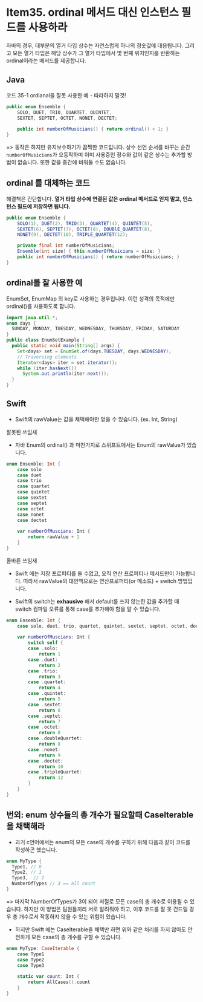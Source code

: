 # Item35. ordinal 메서드 대신 인스턴스 필드를 사용하라 

자바의 경우, 대부분의 열거 타입 상수는 자연스럽게 하나의 정숫값에 대응됩니다. 그리고 모든 열거 타입은 해당 상수가 그 열거 타입에서 몇 번째 위치인지를 반환하는 ordinal이라는 메서드를 제공합니다.

## Java

코드 35-1 ordianal을 잘못 사용한 예 - 따라하지 말것! 
```java
public enum Ensemble {
    SOLO, DUET, TRIO, QUARTET, QUINTET,
    SEXTET, SEPTET, OCTET, NONET, DECTET;
        
    public int numberOfMusicians() { return ordinal() + 1; }
}
```

=> 동작은 하지만 유지보수하기가 끔찍한 코드입니다. 상수 선언 순서를 바꾸는 순간 `numberOfMusicians`가 오동작하며 이미 사용중인 정수와 값이 같은 상수는 추가할 방법이 없습니다. 또한 값을 중간에 비워둘 수도 없습니다. 

## ordinal 를 대체하는 코드 

해결책은 간단합니다. **열거 타입 상수에 연결된 값은 ordinal 메서드로 얻지 말고, 인스턴스 필드에 저장하면 됩니다.**

```java
public enum Ensemble {
    SOLO(1), DUET(2), TRIO(3), QUARTET(4), QUINTET(5),
    SEXTET(6), SEPTET(7), OCTET(8), DOUBlE_QUARTET(8), 
    NONET(9), DECTET(10), TRIPLE_QUARTET(12);

    private final int numberOfMusicians;
    Ensemble(int size) { this.numberOfMusicians = size; }
    public int numberOfMusicians() { return numberOfMusicians; }
}
```

## ordinal를 잘 사용한 예

EnumSet, EnumMap 의 key로 사용하는 경우입니다. 이런 성격의 목적에만 ordinal()를 사용하도록 합니다.

```java
import java.util.*;  
enum days {  
  SUNDAY, MONDAY, TUESDAY, WEDNESDAY, THURSDAY, FRIDAY, SATURDAY  
}  
public class EnumSetExample {  
  public static void main(String[] args) {  
    Set<days> set = EnumSet.of(days.TUESDAY, days.WEDNESDAY);  
    // Traversing elements  
    Iterator<days> iter = set.iterator();  
    while (iter.hasNext())  
      System.out.println(iter.next());  
  }  
}  
```

## Swift

* Swift의 rawValue는 값을 채택해야만 얻을 수 있습니다. (ex. Int, String) 

잘못된 쓰임새

* 자바 Enum의 ordinal() 과 마찬가지로 스위프트에서는 Enum의 rawValue가 있습니다.

```Swift
enum Ensemble: Int {
    case solo
    case duet
    case trio
    case quartet
    case quintet
    case sextet
    case septet
    case octet
    case nonet
    case dectet
        
    var numberOfMuscians: Int {
        return rawValue + 1
    }
}
```

올바른 쓰임새 

* Swift 에는 저장 프로퍼티를 둘 수없고, 오직 연산 프로퍼티나 메서드만이 가능합니다. 따라서 rawValue의 대안책으로는 연산프로퍼티(or 메소드) + switch 방법입니다. 

* Swift의 switch는 **exhausive** 해서 default를 쓰지 않는한 값을 추가할 때 switch 컴파일 오류를 통해 case를 추가해야 함을 알 수 있습니다. 

```Swift
enum Ensemble: Int {
    case solo, duet, trio, quartet, quintet, sextet, septet, octet, doubleQuartet, nonet, dectet, tripleQuartet
    
    var numberOfMuscians: Int {
        switch self {
        case .solo:
            return 1
        case .duet:
            return 2
        case .trio:
            return 3
        case .quartet:
            return 4
        case .quintet:
            return 5
        case .sextet:
            return 6
        case .septet:
            return 7
        case .octet:
            return 8
        case .doubleQuartet:
            return 8
        case .nonet:
            return 9
        case .dectet:
            return 10
        case .tripleQuartet:
            return 12
        }
    }
}
```

## 번외: enum 상수들의 총 개수가 필요할때 CaseIterable을 채택해라 

* 과거 c언어에서는 enum의 모든 case의 개수를 구하기 위해 다음과 같이 코드를 작성하곤 했습니다. 

```c
enum MyType {
  Type1, // 0
  Type2, // 1  
  Type3,  // 2 
  NumberOfTypes // 3 == all count
}
```
=> 마지막 NumberOfTypes가 3이 되어 저절로 모든 case의 총 개수로 이용될 수 있습니다. 하지만 이 방법은 팀원들끼리 서로 알려줘야 하고, 이후 코드를 잘 못 건드릴 경우 총 개수로서 작동하지 않을 수 있는 위험이 있습니다. 

* 하지만 Swift 에는 CaseIterable을 채택만 하면 위와 같은 처리를 하지 않아도 안전하게 모든 case의 총 개수를 구할 수 있습니다.

```Swift 
enum MyType: CaseIterable {
    case Type1
    case Type2
    case Type3
    
    static var count: Int {
        return AllCases().count
    }
}
```
